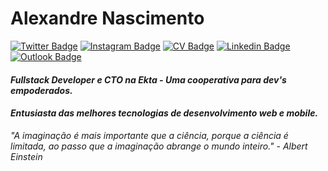 # Alexandre Nascimento 

[![Twitter Badge](https://img.icons8.com/cute-clipart/1x/twitter.png)](https://twitter.com/a2ncto)
[![Instagram Badge](https://img.icons8.com/cute-clipart/1x/instagram-new.png)](https://www.instagram.com/_alexandrenascimento/)
[![CV Badge](https://img.icons8.com/fluent/1.3x/resume-template.png)](https://github.com/DynamusDev/CV/blob/master/README.md)
[![Linkedin Badge](https://img.icons8.com/cute-clipart/1x/linkedin.png)](https://www.linkedin.com/in/alexandreal/)
[![Outlook Badge](https://img.icons8.com/fluent/1.3x/microsoft-outlook-2019.png)](mailto:alexandrenascimento@live.com)


#### _Fullstack Developer e CTO na Ekta - Uma cooperativa para dev's empoderados._

#### _Entusiasta das melhores tecnologias de desenvolvimento web e mobile._

_"A imaginação é mais importante que a ciência, porque a ciência é limitada, ao passo que a imaginação abrange o mundo inteiro." - Albert Einstein_
